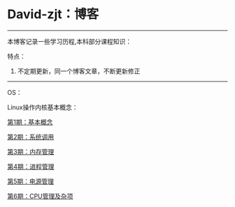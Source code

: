 # David-zjt：博客

---

本博客记录一些学习历程,本科部分课程知识：

特点：

1. 不定期更新，同一个博客文章，不断更新修正

---

OS：

Linux操作内核基本概念：

[第1期：基本概念](./OS/Ch1_BasicConCept.md)

[第2期：系统调用](./OS/Ch2_SystemCall.md)

[第3期：内存管理](./OS/Ch3_MemMng.md)

[第4期：进程管理](./OS/Ch4_TaskMng.md)

[第5期：电源管理](./OS/Ch5_PowerMng.md)

[第6期：CPU管理及杂项](./OS/Ch6_CPUMng.md)
